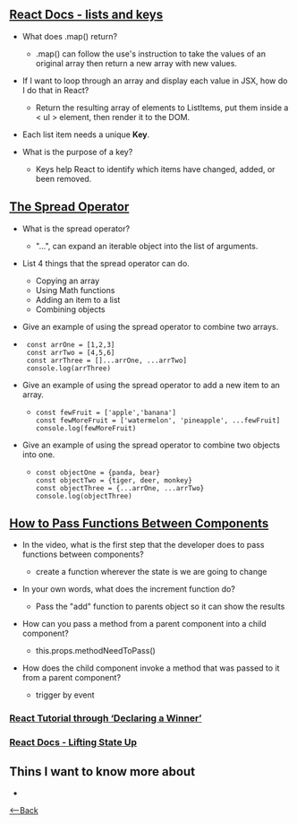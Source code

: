## [React Docs - lists and keys](https://reactjs.org/docs/lists-and-keys.html)
* What does .map() return?
  * .map() can follow the use's instruction to take the values of an original array then return a new array with new values.
* If I want to loop through an array and display each value in JSX, how do I do that in React?
  * Return the resulting array of elements to ListItems, put them inside a < ul > element, then render it to the DOM.
* Each list item needs a unique __Key__.

* What is the purpose of a key?
  * Keys help React to identify which items have changed, added, or been removed.

## [The Spread Operator](https://medium.com/coding-at-dawn/how-to-use-the-spread-operator-in-javascript-b9e4a8b06fab)

* What is the spread operator?
  * "...", can expand an iterable object into the list of arguments.

* List 4 things that the spread operator can do.
  * Copying an array
  * Using Math functions
  * Adding an item to a list
  * Combining objects

* Give an example of using the spread operator to combine two arrays.
 * ```
    const arrOne = [1,2,3]
    const arrTwo = [4,5,6]
    const arrThree = []...arrOne, ...arrTwo]
    console.log(arrThree)
   ```


* Give an example of using the spread operator to add a new item to an array.
  * ```
    const fewFruit = ['apple','banana']
    const fewMoreFruit = ['watermelon', 'pineapple', ...fewFruit]
    console.log(fewMoreFruit)
    ```
* Give an example of using the spread operator to combine two objects into one.
  * ```
    const objectOne = {panda, bear}
    const objectTwo = {tiger, deer, monkey}
    const objectThree = {...arrOne, ...arrTwo}
    console.log(objectThree)
    ```

## [How to Pass Functions Between Components](https://www.youtube.com/watch?v=c05OL7XbwXU)

* In the video, what is the first step that the developer does to pass functions between components?
  * create a function wherever the state is we are going to change

* In your own words, what does the increment function do?
  * Pass the "add" function to parents object so it can show the results
* How can you pass a method from a parent component into a child component?
  * this.props.methodNeedToPass()

* How does the child component invoke a method that was passed to it from a parent component?
  * trigger by event

### [React Tutorial through ‘Declaring a Winner’](https://reactjs.org/tutorial/tutorial.html)
### [React Docs - Lifting State Up](https://reactjs.org/docs/lifting-state-up.html)

## Thins I want to know more about
* 


[<--Back](README.md)